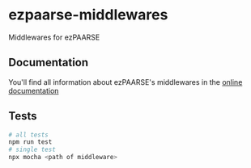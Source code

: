 # ezpaarse-middlewares
Middlewares for ezPAARSE

## Documentation
You'll find all information about ezPAARSE's middlewares in the [online documentation](https://ezpaarse-project.github.io/ezpaarse/development/middlewares.html)

## Tests

```sh
# all tests
npm run test
# single test
npx mocha <path of middleware>
```